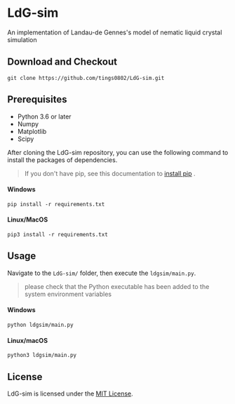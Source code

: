 # LdG-sim
An implementation of Landau-de Gennes's model of nematic liquid crystal simulation  

## Download and Checkout
```shell
git clone https://github.com/tings0802/LdG-sim.git
```


## Prerequisites
- Python 3.6 or later
- Numpy
- Matplotlib
- Scipy

After cloning the LdG-sim repository, you can use the following command to install the packages of dependencies.  

> If you don't have pip, see this documentation to  [install pip](https://pip.pypa.io/en/stable/installing/) .

#### Windows
```shell
pip install -r requirements.txt
```
#### Linux/MacOS
```shell
pip3 install -r requirements.txt
```


## Usage
Navigate to the `LdG-sim/` folder, then execute the `ldgsim/main.py`.  
> please check that the Python executable has been added to the system environment variables

#### Windows
```shell
python ldgsim/main.py
```
#### Linux/macOS
```shell
python3 ldgsim/main.py
```

<!-- ## Contributing -->


## License
LdG-sim is licensed under the [MIT License](https://github.com/tings0802/LdG-sim/blob/master/LICENSE).